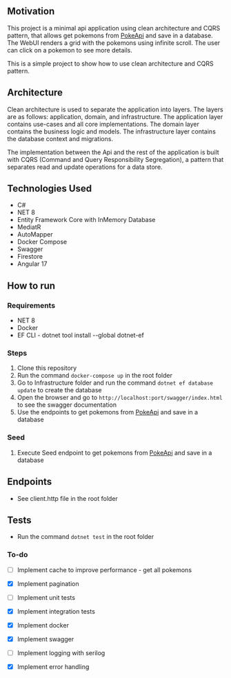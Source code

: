 ## Motivation

This project is a minimal api application using clean architecture and CQRS pattern, that allows get pokemons from [PokeApi](https://pokeapi.co/) and save in a database.
The WebUI renders a grid with the pokemons using infinite scroll. The user can click on a pokemon to see more details.

This is a simple project to show how to use clean architecture and CQRS pattern.

## Architecture

Clean architecture is used to separate the application into layers. The layers are as follows: application, domain, and infrastructure. The application layer contains use-cases and all core implementations. The domain layer contains the business logic and
models. The infrastructure layer contains the database context and migrations.

The implementation between the Api and the rest of the application is built with CQRS (Command and Query Responsibility Segregation), a pattern that separates read and update operations for a data store.

## Technologies Used
- C#
- NET 8
- Entity Framework Core with InMemory Database
- MediatR
- AutoMapper
- Docker Compose
- Swagger
- Firestore
- Angular 17

## How to run

### Requirements
- NET 8
- Docker
- EF CLI - dotnet tool install --global dotnet-ef

### Steps
1. Clone this repository
2. Run the command `docker-compose up` in the root folder
3. Go to Infrastructure folder and run the command `dotnet ef database update` to create the database
4. Open the browser and go to `http://localhost:port/swagger/index.html` to see the swagger documentation
5. Use the endpoints to get pokemons from [PokeApi](https://pokeapi.co/) and save in a database

### Seed
1. Execute Seed endpoint to get pokemons from [PokeApi](https://pokeapi.co/) and save in a database

## Endpoints
- See client.http file in the root folder

## Tests
- Run the command `dotnet test` in the root folder

### To-do
- [ ] Implement cache to improve performance - get all pokemons
- [x] Implement pagination
- [ ] Implement unit tests
- [x] Implement integration tests
- [x] Implement docker
- [x] Implement swagger
- [ ] Implement logging with serilog
- [x] Implement error handling




